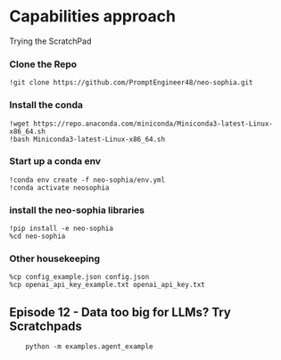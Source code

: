 # Capabilities approach
Trying the ScratchPad


### Clone the Repo
    !git clone https://github.com/PromptEngineer48/neo-sophia.git

### Install the conda
    !wget https://repo.anaconda.com/miniconda/Miniconda3-latest-Linux-x86_64.sh
    !bash Miniconda3-latest-Linux-x86_64.sh

### Start up a conda env
    !conda env create -f neo-sophia/env.yml
    !conda activate neosophia
    
### install the neo-sophia libraries
    !pip install -e neo-sophia
    %cd neo-sophia
### Other housekeeping
    %cp config_example.json config.json
    %cp openai_api_key_example.txt openai_api_key.txt


## Episode 12 - Data too big for LLMs? Try Scratchpads
````
    python -m examples.agent_example

````

